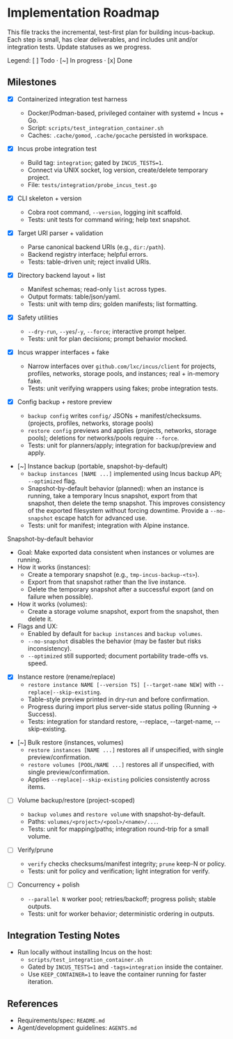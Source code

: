 # Implementation Roadmap

This file tracks the incremental, test-first plan for building incus-backup.
Each step is small, has clear deliverables, and includes unit and/or integration
tests. Update statuses as we progress.

Legend: [ ] Todo · [~] In progress · [x] Done

## Milestones

- [x] Containerized integration test harness
  - Docker/Podman-based, privileged container with systemd + Incus + Go.
  - Script: `scripts/test_integration_container.sh`
  - Caches: `.cache/gomod`, `.cache/gocache` persisted in workspace.

- [x] Incus probe integration test
  - Build tag: `integration`; gated by `INCUS_TESTS=1`.
  - Connect via UNIX socket, log version, create/delete temporary project.
  - File: `tests/integration/probe_incus_test.go`

- [x] CLI skeleton + version
  - Cobra root command, `--version`, logging init scaffold.
  - Tests: unit tests for command wiring; help text snapshot.

- [x] Target URI parser + validation
  - Parse canonical backend URIs (e.g., `dir:/path`).
  - Backend registry interface; helpful errors.
  - Tests: table-driven unit; reject invalid URIs.

- [x] Directory backend layout + list
  - Manifest schemas; read-only `list` across types.
  - Output formats: table/json/yaml.
  - Tests: unit with temp dirs; golden manifests; list formatting.

- [x] Safety utilities
  - `--dry-run`, `--yes`/`-y`, `--force`; interactive prompt helper.
  - Tests: unit for plan decisions; prompt behavior mocked.

- [x] Incus wrapper interfaces + fake
  - Narrow interfaces over `github.com/lxc/incus/client` for projects, profiles,
    networks, storage pools, and instances; real + in-memory fake.
  - Tests: unit verifying wrappers using fakes; probe integration tests.

- [x] Config backup + restore preview
  - `backup config` writes `config/` JSONs + manifest/checksums. (projects, profiles, networks, storage pools)
  - `restore config` previews and applies (projects, networks, storage pools); deletions for networks/pools require `--force`.
  - Tests: unit for planners/apply; integration for backup/preview and apply.

- [~] Instance backup (portable, snapshot-by-default)
  - `backup instances [NAME ...]` implemented using Incus backup API; `--optimized` flag.
  - Snapshot-by-default behavior (planned): when an instance is running, take a
    temporary Incus snapshot, export from that snapshot, then delete the temp
    snapshot. This improves consistency of the exported filesystem without
    forcing downtime. Provide a `--no-snapshot` escape hatch for advanced use.
  - Tests: unit for manifest; integration with Alpine instance.

Snapshot-by-default behavior
- Goal: Make exported data consistent when instances or volumes are running.
- How it works (instances):
  - Create a temporary snapshot (e.g., `tmp-incus-backup-<ts>`).
  - Export from that snapshot rather than the live instance.
  - Delete the temporary snapshot after a successful export (and on failure when possible).
- How it works (volumes):
  - Create a storage volume snapshot, export from the snapshot, then delete it.
- Flags and UX:
  - Enabled by default for `backup instances` and `backup volumes`.
  - `--no-snapshot` disables the behavior (may be faster but risks inconsistency).
  - `--optimized` still supported; document portability trade-offs vs. speed.

- [x] Instance restore (rename/replace)
  - `restore instance NAME [--version TS] [--target-name NEW]` with `--replace|--skip-existing`.
  - Table-style preview printed in dry-run and before confirmation.
  - Progress during import plus server-side status polling (Running → Success).
  - Tests: integration for standard restore, --replace, --target-name, --skip-existing.

- [~] Bulk restore (instances, volumes)
  - `restore instances [NAME ...]` restores all if unspecified, with single preview/confirmation.
  - `restore volumes [POOL/NAME ...]` restores all if unspecified, with single preview/confirmation.
  - Applies `--replace|--skip-existing` policies consistently across items.

- [ ] Volume backup/restore (project-scoped)
  - `backup volumes` and `restore volume` with snapshot-by-default.
  - Paths: `volumes/<project>/<pool>/<name>/...`.
  - Tests: unit for mapping/paths; integration round-trip for a small volume.

- [ ] Verify/prune
  - `verify` checks checksums/manifest integrity; `prune` keep-N or policy.
  - Tests: unit for policy and verification; light integration for verify.

- [ ] Concurrency + polish
  - `--parallel N` worker pool; retries/backoff; progress polish; stable outputs.
  - Tests: unit for worker behavior; deterministic ordering in outputs.

## Integration Testing Notes

- Run locally without installing Incus on the host:
  - `scripts/test_integration_container.sh`
  - Gated by `INCUS_TESTS=1` and `-tags=integration` inside the container.
  - Use `KEEP_CONTAINER=1` to leave the container running for faster iteration.

## References

- Requirements/spec: `README.md`
- Agent/development guidelines: `AGENTS.md`
